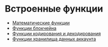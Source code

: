 # Встроенные функции

- [Математические функции](/ride/built-in-functions/math-functions.md)
- [Функции блокчейна](/ride/built-in-functions/blockchain-functions.md)
- [Функции кодирования и декодирования](/ride/built-in-functions/encoding-and-decoding-functions.md)
- [Функции хранилища данных аккаунта](/ride/built-in-functions/account-data-storage-functions.md)

